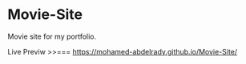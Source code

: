 # Movie-Site

Movie site for my portfolio.

Live Previw >>=== https://mohamed-abdelrady.github.io/Movie-Site/

